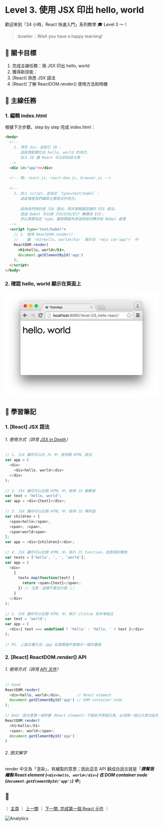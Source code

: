 # Level 3. 使用 JSX 印出 hello, world

歡迎來到「24 小時，React 快速入門」系列教學 :mortar_board: Level 3 ～！
> :bowtie:：Wish you have a happy learning!


## :checkered_flag: 關卡目標

1. 完成主線任務：用 JSX 印出 hello, world
2. 獲得新技能：
  1. [React] 熟悉 JSX 語法
  2. [React] 了解 ReactDOM.render() 使用方法和時機


## :triangular_flag_on_post: 主線任務

### 1. 編輯 index.html

根據下方步驟，step by step 完成 index.html：

```html
<body>
  <!--
    1. 清空 div，並給它 ID：
       這區塊是要印出 hello, world 的地方，
       加入 ID 讓 React 可以抓到該元素
  -->
  <div id="app"></div>

  <!-- 略: react.js, react-dom.js, browser.js -->

  <!--
    2. 加入 script，並指定 `type=text/babel`：
       這區塊是我們編寫主要程式的地方。

       因為我們用的是 JSX 語法，而非瀏覽器認識的 ES5 語法，
       透過 Babel 可以將 JSX/ES6/ES7 轉譯成 ES5；
       所以需要指定 type，讓瀏覽器先將這段程式轉交給 Babel 處理
  -->
  <script type="text/babel">
    // 3. 使用 ReactDOM.render()：
    //    讓 `<h1>hello, world</h1>` 顯示在 `<div id="app">` 中
    ReactDOM.render(
      <h1>hello, world</h1>,
      document.getElementById('app')
    );
  </script>
</body>
```

### 2. 確認 hello, world 顯示在頁面上

![DEMO](../assets/level-03_demo.png)


## :book: 學習筆記

### 1. [React] JSX 語法

###### 1. 使用方式（詳見 [JSX in Depth](https://facebook.github.io/react/docs/jsx-in-depth.html)）

```js
// 1. JSX 讓你可以在 JS 中，使用類 HTML 語法
var app = (
  <div>
    <div>hello, world</div>
  </div>
);

// 2. JSX 讓你可以在類 HTML 中，取得 JS 變數值
var text = 'hello, world';
var app = <div>{text}</div>;

// 3. JSX 讓你可以在類 HTML 中，取得 JS 陣列值
var children = [
  <span>hello</span>,
  <span>, <span>,
  <span>world<span>
];
var app = <div>{children}</div>;

// 4. JSX 讓你可以在類 HTML 中，執行 JS function，並取得回傳值
var texts = ['hello', ', ', 'world'];
var app = (
  <div>
    {
      texts.map(function(text) {
        return <span>{text}</span>;
      }) // 注意：這裡不要加分號（;）
    }
  </div>
);

// 5. JSX 讓你可以在類 HTML 中，執行 if/else 和字串組合
var text = 'world';
var app = (
  <div>{ text === undefined ? 'hello' : 'hello, ' + text }</div>
);

// PS. 上面五種方法，app 在瀏覽器中會顯示一樣的畫面
```

### 2. [React] ReactDOM.render() API

###### 1. 使用方式（詳見 [API 文件](https://facebook.github.io/react/docs/top-level-api.html#reactdom.render)）

```js
// Good
ReactDOM.render(
  <div>hello, world</div>,       // React element
  document.getElementById('app') // DOM container node
);

// Bad: 請注意第一個參數（React element）不能給予兩個元素，必須用一個父元素包起來
ReactDOM.render(
  <h1>hello</h1>
  <span>, world</span>,
  document.getElementById('app')
)
```

###### 2. 說文解字

render 中文為「渲染」，有繪製的意思；因此這支 API 翻成白話文就是「***請幫我繪製 React element (`<div>hello, world</div>`) 在 DOM container node (`document.getElementById('app')`) 中***」


## :rocket:

｜ [主頁](../../../) ｜ [上一關](../level-02_initial-project) ｜ [下一關. 完成第一個 React 元件](../level-04_first-component) ｜


![Analytics](https://shining-ga-beacon.appspot.com/UA-77436651-1/level-03_hello-react?pixel)
